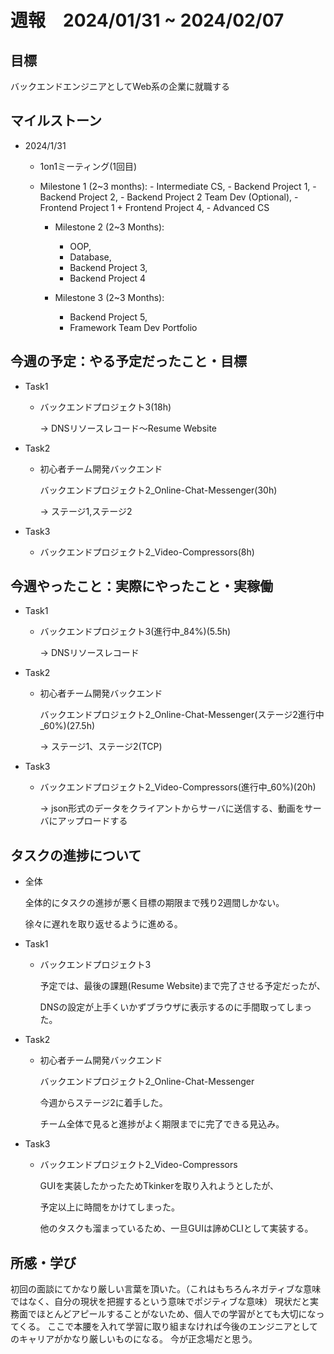 # 週報　2024/01/31 ~ 2024/02/07

## 目標
バックエンドエンジニアとしてWeb系の企業に就職する

## マイルストーン
- 2024/1/31
    - 1on1ミーティング(1回目)
    - Milestone 1 (2~3 months):
            - Intermediate CS,
            - Backend Project 1,
            - Backend Project 2,
            - Backend Project 2 Team Dev (Optional),
            - Frontend Project 1 + Frontend Project 4,
            - Advanced CS

        - Milestone 2 (2~3 Months):
            - OOP,
            - Database,
            - Backend Project 3,
            - Backend Project 4

        - Milestone 3 (2~3 Months):
            - Backend Project 5,
            - Framework Team Dev Portfolio

## 今週の予定：やる予定だったこと・目標
- Task1
    - バックエンドプロジェクト3(18h)

        → DNSリソースレコード〜Resume Website
- Task2
    - 初心者チーム開発バックエンド

        バックエンドプロジェクト2_Online-Chat-Messenger(30h)
        
        → ステージ1,ステージ2

- Task3
    - バックエンドプロジェクト2_Video-Compressors(8h)

## 今週やったこと：実際にやったこと・実稼働
- Task1
    - バックエンドプロジェクト3(進行中_84%)(5.5h)
    
        → DNSリソースレコード
- Task2
    - 初心者チーム開発バックエンド

        バックエンドプロジェクト2_Online-Chat-Messenger(ステージ2進行中_60%)(27.5h)

        → ステージ1、ステージ2(TCP)

- Task3
    - バックエンドプロジェクト2_Video-Compressors(進行中_60%)(20h)

        → json形式のデータをクライアントからサーバに送信する、動画をサーバにアップロードする

## タスクの進捗について
- 全体

    全体的にタスクの進捗が悪く目標の期限まで残り2週間しかない。
    
    徐々に遅れを取り返せるように進める。

- Task1
    - バックエンドプロジェクト3
    
        予定では、最後の課題(Resume Website)まで完了させる予定だったが、
        
        DNSの設定が上手くいかずブラウザに表示するのに手間取ってしまった。

- Task2
    - 初心者チーム開発バックエンド

        バックエンドプロジェクト2_Online-Chat-Messenger

        今週からステージ2に着手した。
        
        チーム全体で見ると進捗がよく期限までに完了できる見込み。

- Task3
    - バックエンドプロジェクト2_Video-Compressors

        GUIを実装したかったためTkinkerを取り入れようとしたが、

        予定以上に時間をかけてしまった。

        他のタスクも溜まっているため、一旦GUIは諦めCLIとして実装する。
    
## 所感・学び
初回の面談にてかなり厳しい言葉を頂いた。（これはもちろんネガティブな意味ではなく、自分の現状を把握するという意味でポジティブな意味）
現状だと実務面でほとんどアピールすることがないため、個人での学習がとても大切になってくる。
ここで本腰を入れて学習に取り組まなければ今後のエンジニアとしてのキャリアがかなり厳しいものになる。
今が正念場だと思う。
